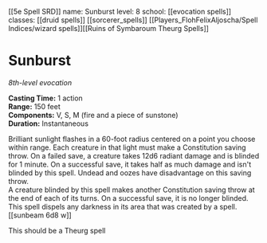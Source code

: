 [[5e Spell SRD]]
name: Sunburst
level: 8
school: [[evocation spells]]
classes: [[druid spells]]
         [[sorcerer_spells]]
         [[Players_FlohFelixAljoscha/Spell Indices/wizard spells]][[Ruins of Symbaroum Theurg Spells]]

# Sunburst 
_8th-level evocation_ 

**Casting Time:** 1 action    
**Range:** 150 feet    
**Components:** V, S, M (fire and a piece of sunstone)    
**Duration:** Instantaneous 

Brilliant sunlight flashes in a 60-foot radius centered on a point you choose within range. Each creature in that light must make a Constitution saving throw. On a failed save, a creature takes 12d6 radiant damage and is blinded for 1 minute. On a successful save, it takes half as much damage and isn't blinded by this spell. Undead and oozes have disadvantage on this saving throw.    
A creature blinded by this spell makes another Constitution saving throw at the end of each of its turns. On a successful save, it is no longer blinded.    
This spell dispels any darkness in its area that was created by a spell. 
[[sunbeam 6d8 w]]

This should be a Theurg spell